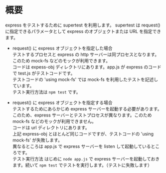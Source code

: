 概要
====

express をテストするために supertest を利用します。
supertest は request() に指定できるパラメータとして express のオブジェクトまたは URL を指定できます。


- request() に express オブジェクトを指定した場合  
 テストするプロセスと express の http サーバーは同プロセスとなります。このため mock-fs などのモックが利用できます。  
 コードは expess-obj ディレクトリにあります。app.js が express のコードで test.js がテストコードです。  
 テストコードの 'using mock-fs' では mock-fs を利用したテストを記述しています。  
 テスト実行方法は ```npm test``` です。

- request() に express オブジェクトを指定する場合  
 テストするためにあらかじめ express サーバーを起動する必要があります。  
 このため、express サーバーとテストプロセスが異なります。このため mock-fs などのモックが利用できません。  
 コードは url ディレクトリにあります。  
 上記 express-obj とほとんど同じコードですが、テストコードの 'using mock-fs' が失敗します。  
 異なるところは app.js で express サーバーを listen して起動しているところです。  
 テスト実行方法
 はじめに ```node app.js``` で express サーバーを起動しておきます。続いて ```npm test``` でテストを実行します。（テストに失敗します）
